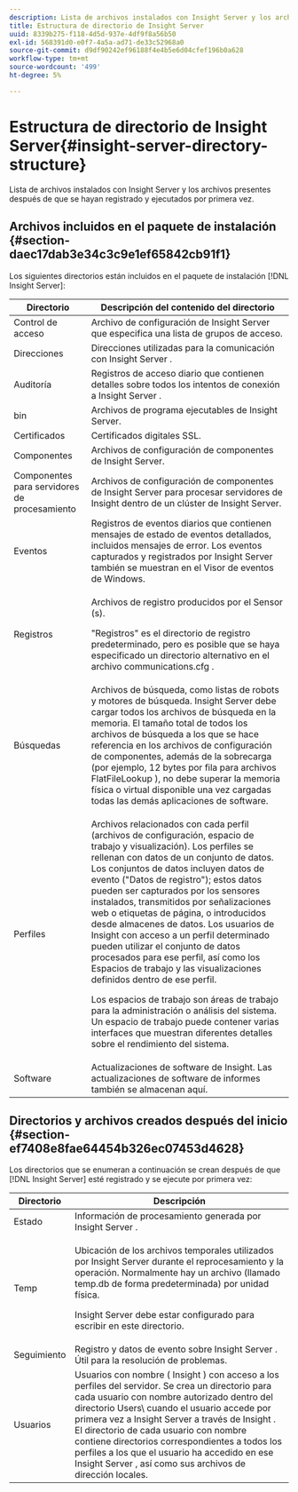 ```yaml
---
description: Lista de archivos instalados con Insight Server y los archivos presentes después de que se hayan registrado y ejecutados por primera vez.
title: Estructura de directorio de Insight Server
uuid: 8339b275-f118-4d5d-937e-4df9f8a56b50
exl-id: 568391d0-e0f7-4a5a-ad71-de33c52968a0
source-git-commit: d9df90242ef96188f4e4b5e6d04cfef196b0a628
workflow-type: tm+mt
source-wordcount: '499'
ht-degree: 5%

---
```


# Estructura de directorio de Insight Server{#insight-server-directory-structure}

Lista de archivos instalados con Insight Server y los archivos presentes después de que se hayan registrado y ejecutados por primera vez.

## Archivos incluidos en el paquete de instalación {#section-daec17dab3e34c3c9e1ef65842cb91f1}

Los siguientes directorios están incluidos en el paquete de instalación [!DNL Insight Server]:

<table id="table_CE713A3D671C453A87986E4CD4620EF3"> 
 <thead> 
  <tr> 
   <th colname="col1" class="entry"> Directorio </th> 
   <th colname="col2" class="entry"> Descripción del contenido del directorio </th> 
  </tr> 
 </thead>
 <tbody> 
  <tr> 
   <td colname="col1"> Control de acceso </td> 
   <td colname="col2"> <span class="keyword"> Archivo de  </span> configuración de Insight Server que especifica una lista de grupos de acceso. </td> 
  </tr> 
  <tr> 
   <td colname="col1"> Direcciones </td> 
   <td colname="col2"> Direcciones utilizadas para la comunicación con <span class="keyword"> Insight Server </span>. </td> 
  </tr> 
  <tr> 
   <td colname="col1"> Auditoría </td> 
   <td colname="col2"> Registros de acceso diario que contienen detalles sobre todos los intentos de conexión a <span class="keyword"> Insight Server </span>. </td> 
  </tr> 
  <tr> 
   <td colname="col1"> bin </td> 
   <td colname="col2"> <span class="keyword"> Archivos de programa  </span> ejecutables de Insight Server. </td> 
  </tr> 
  <tr> 
   <td colname="col1"> Certificados </td> 
   <td colname="col2"> Certificados digitales SSL. </td> 
  </tr> 
  <tr> 
   <td colname="col1"> Componentes </td> 
   <td colname="col2"> <span class="keyword"> Archivos de configuración de  </span> componentes de Insight Server. </td> 
  </tr> 
  <tr> 
   <td colname="col1"> Componentes para servidores de procesamiento </td> 
   <td colname="col2"> <span class="keyword"> Archivos de configuración de  </span> componentes de Insight Server para procesar servidores de  <span class="keyword"> Insight  </span> dentro de un  <span class="keyword"> clúster de  </span> Insight Server. </td> 
  </tr> 
  <tr> 
   <td colname="col1"> Eventos </td> 
   <td colname="col2"> Registros de eventos diarios que contienen mensajes de estado de eventos detallados, incluidos mensajes de error. Los eventos capturados y registrados por <span class="keyword"> Insight Server </span> también se muestran en el Visor de eventos de Windows. </td> 
  </tr> 
  <tr> 
   <td colname="col1"> Registros </td> 
   <td colname="col2"> <p>Archivos de registro producidos por el <span class="wintitle"> Sensor </span>(s). </p> <p>"Registros" es el directorio de registro predeterminado, pero es posible que se haya especificado un directorio alternativo en el archivo <span class="filepath"> communications.cfg </span> . </p> </td> 
  </tr> 
  <tr> 
   <td colname="col1"> Búsquedas </td> 
   <td colname="col2"> Archivos de búsqueda, como listas de robots y motores de búsqueda. <span class="keyword"> Insight Server  </span> debe cargar todos los archivos de búsqueda en la memoria. El tamaño total de todos los archivos de búsqueda a los que se hace referencia en los archivos de configuración de componentes, además de la sobrecarga (por ejemplo, 12 bytes por fila para <span class="filepath"> archivos FlatFileLookup </span>), no debe superar la memoria física o virtual disponible una vez cargadas todas las demás aplicaciones de software. </td> 
  </tr> 
  <tr> 
   <td colname="col1"> Perfiles </td> 
   <td colname="col2"> <p>Archivos relacionados con cada perfil (archivos de configuración, espacio de trabajo y visualización). Los perfiles se rellenan con datos de un conjunto de datos. Los conjuntos de datos incluyen datos de evento ("Datos de registro"); estos datos pueden ser capturados por los <span class="wintitle"> sensores </span> instalados, transmitidos por señalizaciones web o etiquetas de página, o introducidos desde almacenes de datos. <span class="keyword"> Los  </span> usuarios de Insight con acceso a un perfil determinado pueden utilizar el conjunto de datos procesados para ese perfil, así como los Espacios de trabajo y las visualizaciones definidos dentro de ese perfil. </p> <p>Los espacios de trabajo son áreas de trabajo para la administración o análisis del sistema. Un espacio de trabajo puede contener varias interfaces que muestran diferentes detalles sobre el rendimiento del sistema. </p> </td> 
  </tr> 
  <tr> 
   <td colname="col1"> Software </td> 
   <td colname="col2"> <span class="keyword"> Actualizaciones de  </span> software de Insight. Las actualizaciones de software de informes también se almacenan aquí. </td> 
  </tr> 
 </tbody> 
</table>

## Directorios y archivos creados después del inicio {#section-ef7408e8fae64454b326ec07453d4628}

Los directorios que se enumeran a continuación se crean después de que [!DNL Insight Server] esté registrado y se ejecute por primera vez:

<table id="table_89CC9F3E568044C8A0072BF0A6EDCCEF"> 
 <thead> 
  <tr> 
   <th colname="col1" class="entry"> Directorio </th> 
   <th colname="col2" class="entry"> Descripción </th> 
  </tr> 
 </thead>
 <tbody> 
  <tr> 
   <td colname="col1"> Estado </td> 
   <td colname="col2"> Información de procesamiento generada por <span class="keyword"> Insight Server </span>. </td> 
  </tr> 
  <tr> 
   <td colname="col1"> Temp </td> 
   <td colname="col2"> <p>Ubicación de los archivos temporales utilizados por <span class="keyword"> Insight Server </span> durante el reprocesamiento y la operación. Normalmente hay un archivo (llamado <span class="filepath"> temp.db </span> de forma predeterminada) por unidad física. </p> <p> <span class="keyword"> Insight Server  </span> debe estar configurado para escribir en este directorio. </p> </td> 
  </tr> 
  <tr> 
   <td colname="col1"> Seguimiento </td> 
   <td colname="col2"> Registro y datos de evento sobre <span class="keyword"> Insight Server </span>. Útil para la resolución de problemas. </td> 
  </tr> 
  <tr> 
   <td colname="col1"> Usuarios </td> 
   <td colname="col2"> Usuarios con nombre ( <span class="keyword"> Insight </span>) con acceso a los perfiles del servidor. Se crea un directorio para cada usuario con nombre autorizado dentro del directorio Users\ cuando el usuario accede por primera vez a <span class="keyword"> Insight Server </span> a través de <span class="keyword"> Insight </span>. El directorio de cada usuario con nombre contiene directorios correspondientes a todos los perfiles a los que el usuario ha accedido en ese <span class="keyword"> Insight Server </span>, así como sus archivos de dirección locales. </td> 
  </tr> 
 </tbody> 
</table>
